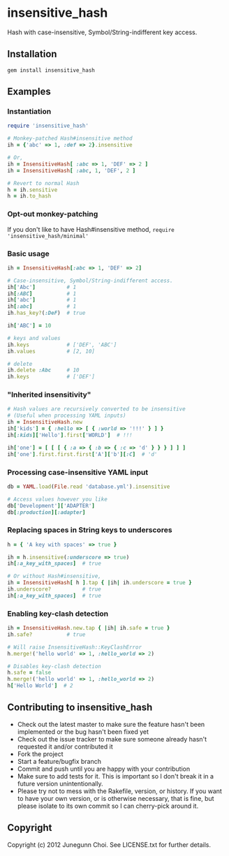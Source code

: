insensitive_hash
================
Hash with case-insensitive, Symbol/String-indifferent key access.

Installation
------------
```
gem install insensitive_hash
```

Examples
--------

### Instantiation
```ruby
require 'insensitive_hash'

# Monkey-patched Hash#insensitive method
ih = {'abc' => 1, :def => 2}.insensitive

# Or,
ih = InsensitiveHash[ :abc => 1, 'DEF' => 2 ]
ih = InsensitiveHash[ :abc, 1, 'DEF', 2 ]

# Revert to normal Hash
h = ih.sensitive
h = ih.to_hash
```

### Opt-out monkey-patching
If you don't like to have Hash#insensitive method, `require 'insensitive_hash/minimal'`

### Basic usage
```ruby
ih = InsensitiveHash[:abc => 1, 'DEF' => 2]

# Case-insensitive, Symbol/String-indifferent access.
ih['Abc']          # 1
ih[:ABC]           # 1
ih['abc']          # 1
ih[:abc]           # 1
ih.has_key?(:DeF)  # true

ih['ABC'] = 10

# keys and values
ih.keys            # ['DEF', 'ABC']
ih.values          # [2, 10]

# delete
ih.delete :Abc     # 10
ih.keys            # ['DEF']
```

### "Inherited insensitivity"
```ruby
# Hash values are recursively converted to be insensitive
# (Useful when processing YAML inputs)
ih = InsensitiveHash.new
ih['kids'] = { :hello => [ { :world => '!!!' } ] }
ih[:kids]['Hello'].first['WORLD']  # !!!

ih['one'] = [ [ [ { :a => { :b => { :c => 'd' } } } ] ] ]
ih['one'].first.first.first['A']['b'][:C]  # 'd'
```

### Processing case-insensitive YAML input
```ruby
db = YAML.load(File.read 'database.yml').insensitive

# Access values however you like
db['Development']['ADAPTER']
db[:production][:adapter]
```

### Replacing spaces in String keys to underscores
```ruby
h = { 'A key with spaces' => true }

ih = h.insensitive(:underscore => true)
ih[:a_key_with_spaces]  # true

# Or without Hash#insensitive,
ih = InsensitiveHash[ h ].tap { |ih| ih.underscore = true }
ih.underscore?          # true
ih[:a_key_with_spaces]  # true
```

### Enabling key-clash detection
```ruby
ih = InsensitiveHash.new.tap { |ih| ih.safe = true }
ih.safe?           # true

# Will raise InsensitiveHash::KeyClashError
h.merge!('hello world' => 1, :hello_world => 2)

# Disables key-clash detection
h.safe = false
h.merge!('hello world' => 1, :hello_world => 2)
h['Hello World']  # 2
```

## Contributing to insensitive_hash
 
* Check out the latest master to make sure the feature hasn't been implemented or the bug hasn't been fixed yet
* Check out the issue tracker to make sure someone already hasn't requested it and/or contributed it
* Fork the project
* Start a feature/bugfix branch
* Commit and push until you are happy with your contribution
* Make sure to add tests for it. This is important so I don't break it in a future version unintentionally.
* Please try not to mess with the Rakefile, version, or history. If you want to have your own version, or is otherwise necessary, that is fine, but please isolate to its own commit so I can cherry-pick around it.

## Copyright

Copyright (c) 2012 Junegunn Choi. See LICENSE.txt for
further details.

